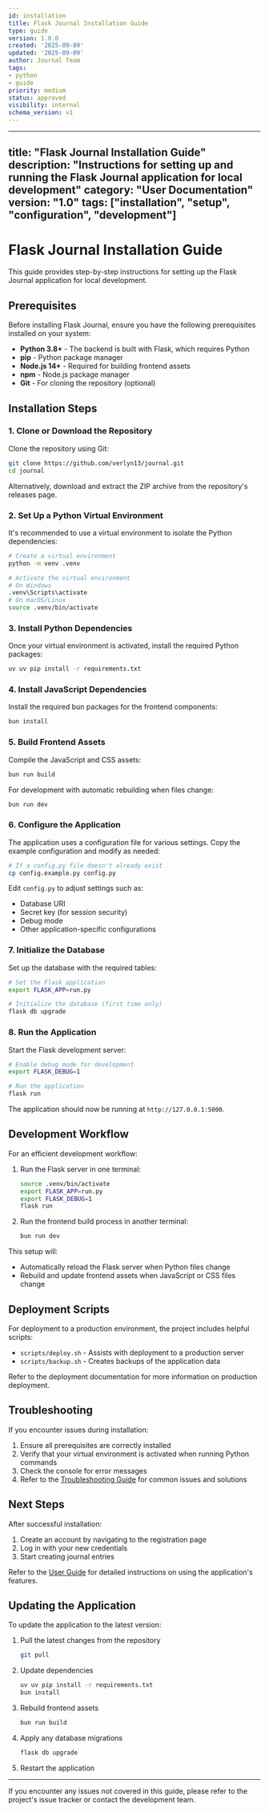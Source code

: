 ```yaml
---
id: installation
title: Flask Journal Installation Guide
type: guide
version: 1.0.0
created: '2025-09-09'
updated: '2025-09-09'
author: Journal Team
tags:
- python
- guide
priority: medium
status: approved
visibility: internal
schema_version: v1
---
```


***

title: "Flask Journal Installation Guide"
description: "Instructions for setting up and running the Flask Journal application for local development"
category: "User Documentation"
version: "1.0"
tags: \["installation", "setup", "configuration", "development"]
----------------------------------------------------------------

# Flask Journal Installation Guide

This guide provides step-by-step instructions for setting up the Flask Journal application for local development.

## Prerequisites

Before installing Flask Journal, ensure you have the following prerequisites installed on your system:

- **Python 3.8+** - The backend is built with Flask, which requires Python
- **pip** - Python package manager
- **Node.js 14+** - Required for building frontend assets
- **npm** - Node.js package manager
- **Git** - For cloning the repository (optional)

## Installation Steps

### 1. Clone or Download the Repository

Clone the repository using Git:

```bash
git clone https://github.com/verlyn13/journal.git
cd journal
```

Alternatively, download and extract the ZIP archive from the repository's releases page.

### 2. Set Up a Python Virtual Environment

It's recommended to use a virtual environment to isolate the Python dependencies:

```bash
# Create a virtual environment
python -m venv .venv

# Activate the virtual environment
# On Windows
.venv\Scripts\activate
# On macOS/Linux
source .venv/bin/activate
```

### 3. Install Python Dependencies

Once your virtual environment is activated, install the required Python packages:

```bash
uv uv pip install -r requirements.txt
```

### 4. Install JavaScript Dependencies

Install the required bun packages for the frontend components:

```bash
bun install
```

### 5. Build Frontend Assets

Compile the JavaScript and CSS assets:

```bash
bun run build
```

For development with automatic rebuilding when files change:

```bash
bun run dev
```

### 6. Configure the Application

The application uses a configuration file for various settings. Copy the example configuration and modify as needed:

```bash
# If a config.py file doesn't already exist
cp config.example.py config.py
```

Edit `config.py` to adjust settings such as:

- Database URI
- Secret key (for session security)
- Debug mode
- Other application-specific configurations

### 7. Initialize the Database

Set up the database with the required tables:

```bash
# Set the Flask application
export FLASK_APP=run.py

# Initialize the database (first time only)
flask db upgrade
```

### 8. Run the Application

Start the Flask development server:

```bash
# Enable debug mode for development
export FLASK_DEBUG=1

# Run the application
flask run
```

The application should now be running at `http://127.0.0.1:5000`.

## Development Workflow

For an efficient development workflow:

1. Run the Flask server in one terminal:
   ```bash
   source .venv/bin/activate
   export FLASK_APP=run.py
   export FLASK_DEBUG=1
   flask run
   ```

2. Run the frontend build process in another terminal:
   ```bash
   bun run dev
   ```

This setup will:

- Automatically reload the Flask server when Python files change
- Rebuild and update frontend assets when JavaScript or CSS files change

## Deployment Scripts

For deployment to a production environment, the project includes helpful scripts:

- `scripts/deploy.sh` - Assists with deployment to a production server
- `scripts/backup.sh` - Creates backups of the application data

Refer to the deployment documentation for more information on production deployment.

## Troubleshooting

If you encounter issues during installation:

1. Ensure all prerequisites are correctly installed
2. Verify that your virtual environment is activated when running Python commands
3. Check the console for error messages
4. Refer to the [Troubleshooting Guide](user-guide/troubleshooting.md) for common issues and solutions

## Next Steps

After successful installation:

1. Create an account by navigating to the registration page
2. Log in with your new credentials
3. Start creating journal entries

Refer to the [User Guide](README.md) for detailed instructions on using the application's features.

## Updating the Application

To update the application to the latest version:

1. Pull the latest changes from the repository
   ```bash
   git pull
   ```

2. Update dependencies
   ```bash
   uv uv pip install -r requirements.txt
   bun install
   ```

3. Rebuild frontend assets
   ```bash
   bun run build
   ```

4. Apply any database migrations
   ```bash
   flask db upgrade
   ```

5. Restart the application

***

If you encounter any issues not covered in this guide, please refer to the project's issue tracker or contact the development team.
